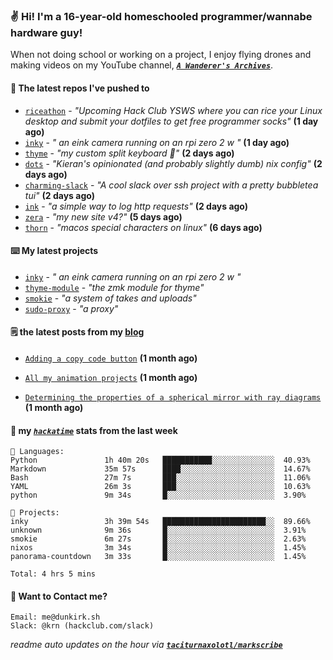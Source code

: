 ### ✌️ Hi! I'm a 16-year-old homeschooled programmer/wannabe hardware guy!

When not doing school or working on a project, I enjoy flying drones and making videos on my YouTube channel, [**_`A Wanderer's Archives`_**](https://youtube.com/@wanderer.archives).

#### 👷 The latest repos I've pushed to

- [`riceathon`](https://github.com/hackclub/riceathon) - _"Upcoming Hack Club YSWS where you can rice your Linux desktop and submit your dotfiles to get free programmer socks"_ **(1 day ago)**
- [`inky`](https://github.com/taciturnaxolotl/inky) - _" an eink camera running on an rpi zero 2 w "_ **(1 day ago)**
- [`thyme`](https://github.com/taciturnaxolotl/thyme) - _"my custom split keyboard 🫶"_ **(2 days ago)**
- [`dots`](https://github.com/taciturnaxolotl/dots) - _"Kieran's opinionated (and probably slightly dumb) nix config"_ **(2 days ago)**
- [`charming-slack`](https://github.com/taciturnaxolotl/charming-slack) - _"A cool slack over ssh project with a pretty bubbletea tui"_ **(2 days ago)**
- [`ink`](https://github.com/taciturnaxolotl/ink) - _"a simple way to log http requests"_ **(2 days ago)**
- [`zera`](https://github.com/taciturnaxolotl/zera) - _"my new site v4?"_ **(5 days ago)**
- [`thorn`](https://github.com/taciturnaxolotl/thorn) - _"macos special characters on linux"_ **(6 days ago)**

#### ⌨️ My latest projects

- [`inky`](https://github.com/taciturnaxolotl/inky) - _" an eink camera running on an rpi zero 2 w "_
- [`thyme-module`](https://github.com/taciturnaxolotl/thyme-module) - _"the zmk module for thyme"_
- [`smokie`](https://github.com/taciturnaxolotl/smokie) - _"a system of takes and uploads"_
- [`sudo-proxy`](https://github.com/taciturnaxolotl/sudo-proxy) - _"a proxy"_

#### 🗒️ the latest posts from my [blog](https://dunkirk.sh)

- [`Adding a copy code button`](https://dunkirk.sh/blog/adding-a-copy-button/) **(1 month ago)**

- [`All my animation projects`](https://dunkirk.sh/blog/my-animations/) **(1 month ago)**

- [`Determining the properties of a spherical mirror with ray diagrams`](https://dunkirk.sh/blog/spherical-ray-diagrams/) **(1 month ago)**



#### 📡 my [_`hackatime`_](https://waka.hackclub.com) stats from the last week

```text
💾 Languages:
Python               1h 40m 20s   ███████████░░░░░░░░░░░░░░  40.93%
Markdown             35m 57s      ████░░░░░░░░░░░░░░░░░░░░░  14.67%
Bash                 27m 7s       ███░░░░░░░░░░░░░░░░░░░░░░  11.06%
YAML                 26m 3s       ███░░░░░░░░░░░░░░░░░░░░░░  10.63%
python               9m 34s       █░░░░░░░░░░░░░░░░░░░░░░░░  3.90%

💼 Projects:
inky                 3h 39m 54s   ███████████████████████░░  89.66%
unknown              9m 36s       █░░░░░░░░░░░░░░░░░░░░░░░░  3.91%
smokie               6m 27s       █░░░░░░░░░░░░░░░░░░░░░░░░  2.63%
nixos                3m 34s       █░░░░░░░░░░░░░░░░░░░░░░░░  1.45%
panorama-countdown   3m 33s       █░░░░░░░░░░░░░░░░░░░░░░░░  1.45%

Total: 4 hrs 5 mins
```

#### 📮 Want to Contact me?

```text
Email: me@dunkirk.sh
Slack: @krn (hackclub.com/slack)
```

_readme auto updates on the hour via [**`taciturnaxolotl/markscribe`**](https://github.com/taciturnaxolotl/markscribe)_
